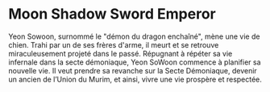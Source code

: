 # Moon Shadow Sword Emperor
Yeon Sowoon, surnommé le "démon du dragon enchaîné", mène une vie de chien.
Trahi par un de ses frères d'arme, il meurt et se retrouve miraculeusement projeté dans le passé.
Répugnant à répéter sa vie infernale dans la secte démoniaque, Yeon SoWoon commence à planifier sa nouvelle vie.
Il veut prendre sa revanche sur la Secte Démoniaque, devenir un ancien de l’Union du Murim, et ainsi, vivre une vie prospère et respectée.